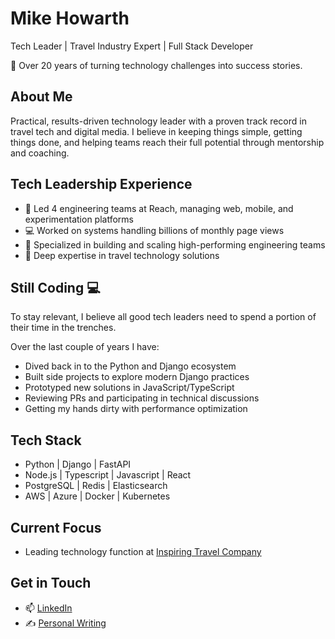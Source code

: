 # Mike Howarth

Tech Leader | Travel Industry Expert | Full Stack Developer

👋 Over 20 years of turning technology challenges into success stories.

## About Me

Practical, results-driven technology leader with a proven track record in travel tech and digital media. I believe in keeping things simple, getting things done, and helping teams reach their full potential through mentorship and coaching. 

## Tech Leadership Experience

- 🎯 Led 4 engineering teams at Reach, managing web, mobile, and experimentation platforms
- 💻 Worked on systems handling billions of monthly page views
- 👥 Specialized in building and scaling high-performing engineering teams
- 🚀 Deep expertise in travel technology solutions

## Still Coding 💻

To stay relevant, I believe all good tech leaders need to spend a portion of their time in the trenches.

Over the last couple of years I have:

- Dived back in to the Python and Django ecosystem
- Built side projects to explore modern Django practices
- Prototyped new solutions in JavaScript/TypeScript
- Reviewing PRs and participating in technical discussions
- Getting my hands dirty with performance optimization

## Tech Stack

- Python | Django | FastAPI
- Node.js | Typescript | Javascript | React
- PostgreSQL | Redis | Elasticsearch
- AWS | Azure | Docker | Kubernetes

## Current Focus

- Leading technology function at [Inspiring Travel Company](http://itc-uk.com)

## Get in Touch

- 📫 [LinkedIn](https://www.linkedin.com/in/mikehowarth/)
- ✍️ [Personal Writing](https://www.mikehowarth.co.uk)


